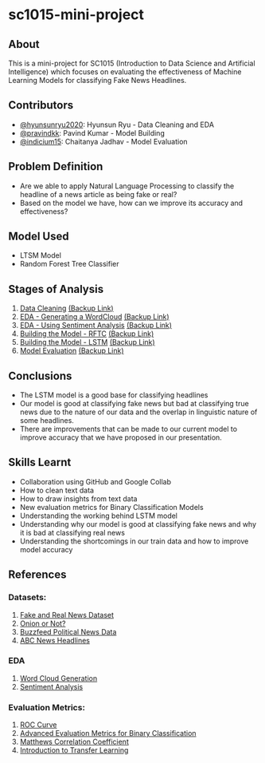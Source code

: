 # sc1015-mini-project
## About
This is a mini-project for SC1015 (Introduction to Data Science and Artificial Intelligence) which focuses on evaluating the effectiveness of Machine Learning Models for classifying Fake News Headlines.
## Contributors
- [@hyunsunryu2020](https://github.com/hyunsunryu2020): Hyunsun Ryu - Data Cleaning and EDA 
- [@pravindkk](https://github.com/pravindkk): Pavind Kumar - Model Building
- [@indicium15](https://github.com/indicium15): Chaitanya Jadhav - Model Evaluation
## Problem Definition
- Are we able to apply Natural Language Processing to classify the headline of a news article as being fake or real?
- Based on the model we have, how can we improve its accuracy and effectiveness?
## Model Used
- LTSM Model
- Random Forest Tree Classifier
## Stages of Analysis
1. [Data Cleaning](https://github.com/indicium15/sc1015-project/blob/main/Cleaning.ipynb) [(Backup Link)](https://nbviewer.org/github/indicium15/sc1015-project/blob/main/Cleaning.ipynb)
2. [EDA - Generating a WordCloud](https://github.com/indicium15/sc1015-project/blob/main/EDA.ipynb) [(Backup Link)](https://github.com/indicium15/sc1015-project/blob/main/EDA.ipynb)
3. [EDA - Using Sentiment Analysis](https://github.com/indicium15/sc1015-project/blob/main/SentimentAnalysis.ipynb) [(Backup Link)](https://github.com/indicium15/sc1015-project/blob/main/SentimentAnalysis.ipynb)
4. [Building the Model - RFTC](https://github.com/indicium15/sc1015-project/blob/main/RandomForestClassifier.ipynb) [(Backup Link)](https://github.com/indicium15/sc1015-project/blob/main/RandomForestClassifier.ipynb)
5. [Building the Model - LSTM](https://github.com/indicium15/sc1015-project/blob/main/machineLearningLSTM.ipynb) [(Backup Link)](https://github.com/indicium15/sc1015-project/blob/main/machineLearningLSTM.ipynb)
6. [Model Evaluation](https://github.com/indicium15/sc1015-project/blob/main/Model%20Evaluation.ipynb) [(Backup Link)](https://github.com/indicium15/sc1015-project/blob/main/Model%20Evaluation.ipynb)

## Conclusions
- The LSTM model is a good base for classifying headlines
- Our model is good at classifying fake news but bad at classifying true news due to the nature of our data and the overlap in linguistic nature of some headlines.
- There are improvements that can be made to our current model to improve accuracy that we have proposed in our presentation.
## Skills Learnt
- Collaboration using GitHub and Google Collab
- How to clean text data
- How to draw insights from text data
- New evaluation metrics for Binary Classification Models
- Understanding the working behind LSTM model
- Understanding why our model is good at classifying fake news and why it is bad at classifying real news
- Understanding the shortcomings in our train data and how to improve model accuracy
## References
### Datasets:
1. [Fake and Real News Dataset](https://www.kaggle.com/datasets/clmentbisaillon/fake-and-real-news-dataset)
2. [Onion or Not?](https://www.kaggle.com/datasets/chrisfilo/onion-or-not)
3. [Buzzfeed Political News Data](https://github.com/BenjaminDHorne/fakenewsdata1)
4. [ABC News Headlines](https://www.kaggle.com/datasets/therohk/million-headlines)

### EDA
1. [Word Cloud Generation](https://www.datacamp.com/community/tutorials/wordcloud-python)
2. [Sentiment Analysis](https://towardsdatascience.com/a-beginners-guide-to-sentiment-analysis-in-python-95e354ea84f6)

### Evaluation Metrics:
1. [ROC Curve](https://machinelearningmastery.com/roc-curves-and-precision-recall-curves-for-imbalanced-classification/)
2. [Advanced Evaluation Metrics for Binary Classification](https://bmcgenomics.biomedcentral.com/articles/10.1186/s12864-019-6413-7#Sec8)
3. [Matthews Correlation Coefficient](https://biodatamining.biomedcentral.com/articles/10.1186/s13040-021-00244-z#Sec16)
4. [Introduction to Transfer Learning](https://machinelearningmastery.com/transfer-learning-for-deep-learning/)
